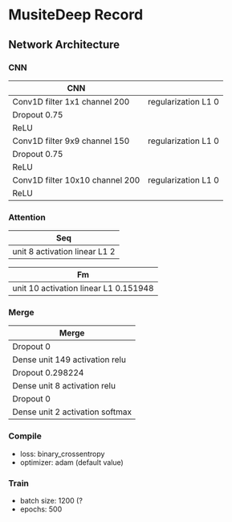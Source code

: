 # MusiteDeep Record

## Network Architecture

### CNN

| CNN | |
|---------------------------------|---------------------|
| Conv1D filter 1x1 channel 200   | regularization L1 0 |
| Dropout 0.75                    |                     |
| ReLU                            |                     |
| Conv1D filter 9x9 channel 150   | regularization L1 0 | 
| Dropout 0.75                    |                     |
| ReLU                            |                     |
| Conv1D filter 10x10 channel 200 | regularization L1 0 |
| ReLU                            |                     |

### Attention

| Seq |
|-----|
| unit 8 activation linear L1 2 |

| Fm |
|----|
| unit 10 activation linear L1 0.151948 |


### Merge

| Merge |
|---------------------------------|
| Dropout 0                       |
| Dense unit 149 activation relu  |
| Dropout 0.298224                |
| Dense unit 8 activation relu    |
| Dropout 0                       |
| Dense unit 2 activation softmax |

### Compile

- loss: binary_crossentropy
- optimizer: adam (default value)

### Train

- batch size: 1200 (?
- epochs: 500
